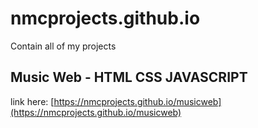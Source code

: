 # nmcprojects.github.io
Contain all of my projects

## Music Web - HTML CSS JAVASCRIPT
link here: [https://nmcprojects.github.io/musicweb](https://nmcprojects.github.io/musicweb)
